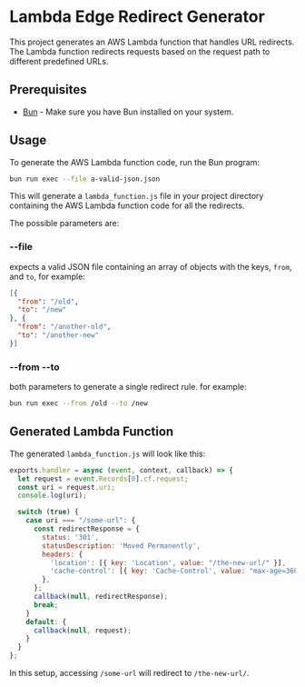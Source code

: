 # Lambda Edge Redirect Generator

This project generates an AWS Lambda function that handles URL redirects. The Lambda function redirects requests based on the request path to different predefined URLs.

## Prerequisites

- [Bun](https://bun.sh) - Make sure you have Bun installed on your system.

## Usage

To generate the AWS Lambda function code, run the Bun program:

```sh
bun run exec --file a-valid-json.json
```

This will generate a `lambda_function.js` file in your project directory containing the AWS Lambda function code for all the redirects.


The possible parameters are:

### --file
expects a valid JSON file containing an array of objects with the keys, `from`, and `to`, for example:

```json
[{
  "from": "/old",
  "to": "/new"
}, {
  "from": "/another-old",
  "to": "/another-new"
}]
```

### --from --to
both parameters to generate a single redirect rule. for example:

```sh
bun run exec --from /old --to /new 
```

## Generated Lambda Function

The generated `lambda_function.js` will look like this:

```js
exports.handler = async (event, context, callback) => {
  let request = event.Records[0].cf.request;
  const uri = request.uri;
  console.log(uri);

  switch (true) {
    case uri === "/some-url": {
      const redirectResponse = {
        status: '301',
        statusDescription: 'Moved Permanently',
        headers: {
          'location': [{ key: 'Location', value: "/the-new-url/" }],
          'cache-control': [{ key: 'Cache-Control', value: "max-age=3600" }],
        },
      };
      callback(null, redirectResponse);
      break;
    }
    default: {
      callback(null, request);
    }
  }
};
```

In this setup, accessing `/some-url` will redirect to `/the-new-url/`.
